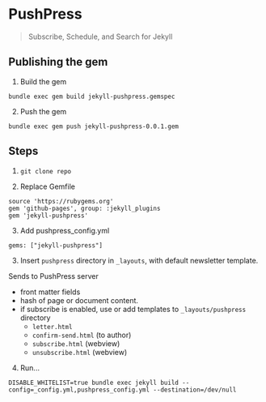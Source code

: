 # PushPress
> Subscribe, Schedule, and Search for Jekyll

## Publishing the gem

1. Build the gem

`bundle exec gem build jekyll-pushpress.gemspec`

2. Push the gem

`bundle exec gem push jekyll-pushpress-0.0.1.gem`


## Steps

1. `git clone repo`

2. Replace Gemfile

```
source 'https://rubygems.org'
gem 'github-pages', group: :jekyll_plugins
gem 'jekyll-pushpress'
```

3. Add pushpress_config.yml

`gems: ["jekyll-pushpress"]`

3. Insert `pushpress` directory in `_layouts`, with default newsletter template.

Sends to PushPress server
- front matter fields
- hash of page or document content.
- if subscribe is enabled, use or add templates to `_layouts/pushpress` directory
	- `letter.html`
	- `confirm-send.html` (to author)
	- `subscribe.html` (webview)
	- `unsubscribe.html` (webview)

4. Run...

`DISABLE_WHITELIST=true bundle exec jekyll build --config=_config.yml,pushpress_config.yml --destination=/dev/null`
